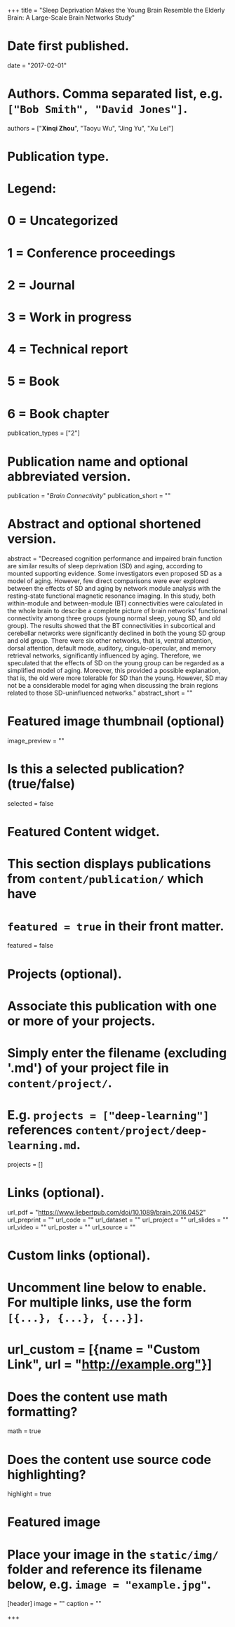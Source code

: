 +++
title = "Sleep Deprivation Makes the Young Brain Resemble the Elderly Brain: A Large-Scale Brain Networks Study"

# Date first published.
date = "2017-02-01"

# Authors. Comma separated list, e.g. `["Bob Smith", "David Jones"]`.
authors = ["**Xinqi Zhou**", "Taoyu Wu", "Jing Yu", "Xu Lei"]

# Publication type.
# Legend:
# 0 = Uncategorized
# 1 = Conference proceedings
# 2 = Journal
# 3 = Work in progress
# 4 = Technical report
# 5 = Book
# 6 = Book chapter
publication_types = ["2"]

# Publication name and optional abbreviated version.
publication = "*Brain Connectivity*"
publication_short = ""

# Abstract and optional shortened version.
abstract = "Decreased cognition performance and impaired brain function are similar results of sleep deprivation (SD) and aging, according to mounted supporting evidence. Some investigators even proposed SD as a model of aging. However, few direct comparisons were ever explored between the effects of SD and aging by network module analysis with the resting-state functional magnetic resonance imaging. In this study, both within-module and between-module (BT) connectivities were calculated in the whole brain to describe a complete picture of brain networks' functional connectivity among three groups (young normal sleep, young SD, and old group). The results showed that the BT connectivities in subcortical and cerebellar networks were significantly declined in both the young SD group and old group. There were six other networks, that is, ventral attention, dorsal attention, default mode, auditory, cingulo-opercular, and memory retrieval networks, significantly influenced by aging. Therefore, we speculated that the effects of SD on the young group can be regarded as a simplified model of aging. Moreover, this provided a possible explanation, that is, the old were more tolerable for SD than the young. However, SD may not be a considerable model for aging when discussing the brain regions related to those SD-uninfluenced networks."
abstract_short = ""

# Featured image thumbnail (optional)
image_preview = ""

# Is this a selected publication? (true/false)
selected = false

# Featured Content widget.
# This section displays publications from `content/publication/` which have
# `featured = true` in their front matter.
featured = false

# Projects (optional).
#   Associate this publication with one or more of your projects.
#   Simply enter the filename (excluding '.md') of your project file in `content/project/`.
#   E.g. `projects = ["deep-learning"]` references `content/project/deep-learning.md`.
projects = []

# Links (optional).
url_pdf = "https://www.liebertpub.com/doi/10.1089/brain.2016.0452"
url_preprint = ""
url_code = ""
url_dataset = ""
url_project = ""
url_slides = ""
url_video = ""
url_poster = ""
url_source = ""


# Custom links (optional).
#   Uncomment line below to enable. For multiple links, use the form `[{...}, {...}, {...}]`.
# url_custom = [{name = "Custom Link", url = "http://example.org"}]

# Does the content use math formatting?
math = true

# Does the content use source code highlighting?
highlight = true

# Featured image
# Place your image in the `static/img/` folder and reference its filename below, e.g. `image = "example.jpg"`.
[header]
image = ""
caption = ""


+++

